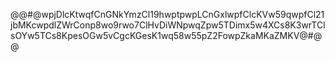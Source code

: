 @@#@wpjDlcKtwqfCnGNkYmzCl19hwptpwpLCnGxlwpfClcKVw59qwpfCl21jbMKcwpdlZWrConp8wo9rwo7ClHvDiWNpwqZpw5TDimx5w4XCs8K3wrTClsOYw5TCs8KpesOGw5vCgcKGesK1wq58w55pZ2FowpZkaMKaZMKV@#@@
